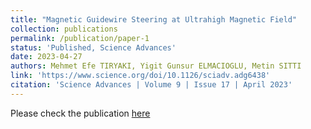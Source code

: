 ```yaml
---
title: "Magnetic Guidewire Steering at Ultrahigh Magnetic Field"
collection: publications
permalink: /publication/paper-1
status: 'Published, Science Advances'
date: 2023-04-27
authors: Mehmet Efe TIRYAKI, Yigit Gunsur ELMACIOGLU, Metin SITTI
link: 'https://www.science.org/doi/10.1126/sciadv.adg6438'
citation: 'Science Advances | Volume 9 | Issue 17 | April 2023'
---
```


Please check the publication <a href="https://www.science.org/doi/10.1126/sciadv.adg6438"> here</a>